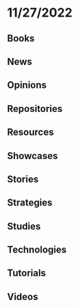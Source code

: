 # 11/27/2022

## Books

## News

## Opinions

## Repositories

## Resources

## Showcases

## Stories

## Strategies

## Studies

## Technologies

## Tutorials

## Videos
